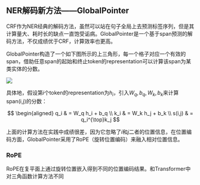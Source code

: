 <head>
<meta name="viewport" content="width=device-width, initial-scale=1">
<meta name="viewport" content="width=device-width, initial-scale=1, maximum-scale=1, user-scalable=no">
  <!-- 最新版本的 Bootstrap 核心 CSS 文件 -->
<link rel="stylesheet" href="https://stackpath.bootstrapcdn.com/bootstrap/3.4.1/css/bootstrap.min.css" integrity="sha384-HSMxcRTRxnN+Bdg0JdbxYKrThecOKuH5zCYotlSAcp1+c8xmyTe9GYg1l9a69psu" crossorigin="anonymous">

<!-- 可选的 Bootstrap 主题文件（一般不用引入） -->
<link rel="stylesheet" href="https://stackpath.bootstrapcdn.com/bootstrap/3.4.1/css/bootstrap-theme.min.css" integrity="sha384-6pzBo3FDv/PJ8r2KRkGHifhEocL+1X2rVCTTkUfGk7/0pbek5mMa1upzvWbrUbOZ" crossorigin="anonymous">

<!-- 最新的 Bootstrap 核心 JavaScript 文件 -->
<script src="https://stackpath.bootstrapcdn.com/bootstrap/3.4.1/js/bootstrap.min.js" integrity="sha384-aJ21OjlMXNL5UyIl/XNwTMqvzeRMZH2w8c5cRVpzpU8Y5bApTppSuUkhZXN0VxHd" crossorigin="anonymous"></script>
  <link rel="stylesheet" href="https://cdn.jsdelivr.net/npm/katex@0.15.1/dist/katex.min.css" integrity="sha384-R4558gYOUz8mP9YWpZJjofhk+zx0AS11p36HnD2ZKj/6JR5z27gSSULCNHIRReVs" crossorigin="anonymous">
<script defer src="https://cdn.jsdelivr.net/npm/katex@0.15.1/dist/katex.min.js" integrity="sha384-z1fJDqw8ZApjGO3/unPWUPsIymfsJmyrDVWC8Tv/a1HeOtGmkwNd/7xUS0Xcnvsx" crossorigin="anonymous"></script>
<script defer src="https://cdn.jsdelivr.net/npm/katex@0.15.1/dist/contrib/auto-render.min.js" integrity="sha384-+XBljXPPiv+OzfbB3cVmLHf4hdUFHlWNZN5spNQ7rmHTXpd7WvJum6fIACpNNfIR" crossorigin="anonymous"></script>
<script>
    document.addEventListener("DOMContentLoaded", function() {
        renderMathInElement(document.body, {
          // customised options
          // • auto-render specific keys, e.g.:
          delimiters: [
              {left: '$$', right: '$$', display: true},
              {left: '$', right: '$', display: false},
              {left: '\\(', right: '\\)', display: false},
              {left: '\\[', right: '\\]', display: true}
          ],
          // • rendering keys, e.g.:
          throwOnError : false
        });
    });
</script>
</head>

<div class="container">
  
## NER解码新方法——GlobalPointer

CRF作为NER经典的解码方法，虽然可以站在句子全局上去预测标签序列，但是其计算量大、耗时长的缺点一直饱受诟病。GlobalPointer是一个基于span预测的解码方法，不仅成绩优于CRF，计算效率也更高。

GlobalPointer构造了一个如下图所示的上三角形，每一个格子对应一个有效的span，借助任意span的起始和终止token的representation可以计算该span为某类实体的分数。

![](https://spaces.ac.cn/usr/uploads/2021/05/2377306125.png)
  
具体地，假设第$i$个token的representation为$h_i$，引入$W_q, b_q, W_k, b_k$来计算span(i,j)的分数：
  
$$
\begin{aligned}
q_i & = W_q h_i + b_q \\
k_i & = W_k h_j + b_k \\
s(i,j) & = q_i^{\top}k_j
$$

上面的计算方法在实践中成绩很差，因为它忽略了$i$和$j$二者的位置信息，在位置编码方面，GlobalPointer采用了RoPE（旋转位置编码）来融入相对位置信息。

### RoPE


RoPE在复平面上通过旋转位置嵌入得到不同的位置编码结果。和Transformer中对三角函数计算方法不同

</div>
